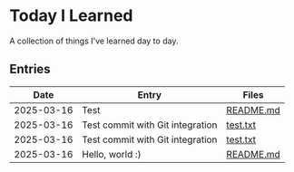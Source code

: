 # Today I Learned

A collection of things I've learned day to day.

## Entries

| Date | Entry | Files |
| ---- | ----- | ----- |
| 2025-03-16 | Test | [README.md](til/files/2025-03-16_README.md) |
| 2025-03-16 | Test commit with Git integration | [test.txt](til/files/2025-03-16_test.txt) |
| 2025-03-16 | Test commit with Git integration | [test.txt](til/files/2025-03-16_test.txt) |
| 2025-03-16 | Hello, world :) | [README.md](til/files/2025-03-16_README.md) |
